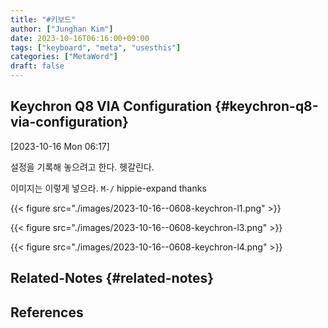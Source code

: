 ```yaml
---
title: "#키보드"
author: ["Junghan Kim"]
date: 2023-10-16T06:16:00+09:00
tags: ["keyboard", "meta", "usesthis"]
categories: ["MetaWord"]
draft: false
---
```


## Keychron Q8 VIA Configuration {#keychron-q8-via-configuration}

<span class="timestamp-wrapper"><span class="timestamp">[2023-10-16 Mon 06:17]</span></span>

설정을 기록해 놓으려고 한다. 헷갈린다.

이미지는 이렇게 넣으라. `M-/` hippie-expand thanks

{{< figure src="./images/2023-10-16--0608-keychron-l1.png" >}}

{{< figure src="./images/2023-10-16--0608-keychron-l3.png" >}}

{{< figure src="./images/2023-10-16--0608-keychron-l4.png" >}}


## Related-Notes {#related-notes}

## References

<style>.csl-entry{text-indent: -1.5em; margin-left: 1.5em;}</style><div class="csl-bib-body">
</div>
